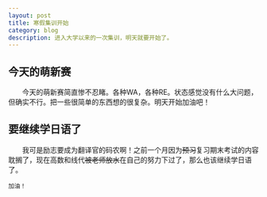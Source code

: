 ```yaml
---
layout: post
title: 寒假集训开始
category: blog
description: 进入大学以来的一次集训，明天就要开始了。
---
```


## 今天的萌新赛

　　今天的萌新赛简直惨不忍睹。各种WA，各种RE。状态感觉没有什么大问题，但确实不行。把一些很简单的东西想的很复杂。明天开始加油吧！

## 要继续学日语了

　　我可是励志要成为翻译官的码农啊！之前一个月因为~~预习~~复习期末考试的内容耽搁了，现在高数和线代~~被老师放水~~在自己的努力下过了，那么也该继续学日语了。

	加油！
